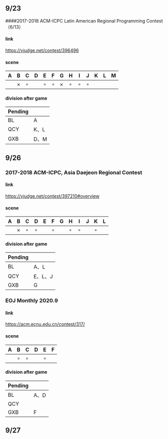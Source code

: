 ## 9/23

####2017-2018 ACM-ICPC Latin American Regional Programming Contest（6/13）

#### link

https://vjudge.net/contest/396496

#### scene

| A    | B        | C       | D    | E       | F       | G        | H       | I       | J       | K    | L    | M    |
| ---- | -------- | ------- | ---- | ------- | ------- | -------- | ------- | ------- | ------- | ---- | ---- | ---- |
|      | $\times$ | $\circ$ |      | $\circ$ | $\circ$ | $\times$ | $\circ$ | $\circ$ | $\circ$ |      |      |      |

#### division after game

| Pending |      |
| ------- | ---- |
| BL      | A    |
| QCY     | K、L |
| GXB     | D、M |

## 9/26

### 2017-2018 ACM-ICPC, Asia Daejeon Regional Contest

#### link

https://vjudge.net/contest/397210#overview

#### scene

| A    | B        | C       | D       | E    | F       | G    | H       | I       | J    | K       | L    |
| ---- | -------- | ------- | ------- | ---- | ------- | ---- | ------- | ------- | ---- | ------- | ---- |
|      | $\times$ | $\circ$ | $\circ$ |      | $\circ$ |      | $\circ$ | $\circ$ |      | $\circ$ |      |

#### division after game

| Pending |         |
| ------- | ------- |
| BL      | A、L    |
| QCY     | E、L、J |
| GXB     | G       |

### EOJ Monthly 2020.9

#### link

https://acm.ecnu.edu.cn/contest/317/

#### scene

| A    | B       | C       | D    | E       | F    |
| ---- | ------- | ------- | ---- | ------- | ---- |
|      | $\circ$ | $\circ$ |      | $\circ$ |      |

#### division after game

| Pending |      |
| ------- | ---- |
| BL      | A、D |
| QCY     |      |
| GXB     | F    |

## 9/27


